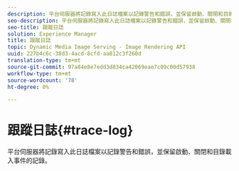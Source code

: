 ```yaml
---
description: 平台伺服器將記錄寫入此日誌檔案以記錄警告和錯誤，並保留啟動、關閉和目錄載入事件的記錄。
seo-description: 平台伺服器將記錄寫入此日誌檔案以記錄警告和錯誤，並保留啟動、關閉和目錄載入事件的記錄。
seo-title: 跟蹤日誌
solution: Experience Manager
title: 跟蹤日誌
topic: Dynamic Media Image Serving - Image Rendering API
uuid: 227b4c6c-38d3-4acd-8cfd-aa812c3f260d
translation-type: tm+mt
source-git-commit: 97a84e8e7edd3d834ca42069eae7c09c00d57938
workflow-type: tm+mt
source-wordcount: '78'
ht-degree: 0%

---
```



# 跟蹤日誌{#trace-log}

平台伺服器將記錄寫入此日誌檔案以記錄警告和錯誤，並保留啟動、關閉和目錄載入事件的記錄。

